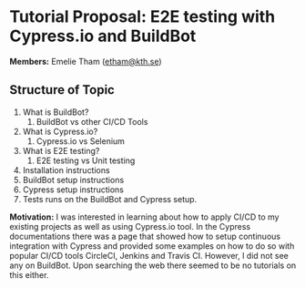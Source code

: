 # Tutorial Proposal: E2E testing with Cypress.io and BuildBot

**Members:** Emelie Tham (etham@kth.se)

## Structure of Topic
1. What is BuildBot?
   1. BuildBot vs other CI/CD Tools
2. What is Cypress.io?
   1. Cypress.io vs Selenium
3. What is E2E testing?
   1. E2E testing vs Unit testing
4. Installation instructions
5. BuildBot setup instructions
6. Cypress setup instructions
7. Tests runs on the BuildBot and Cypress setup.

**Motivation:** I was interested in learning about how to apply CI/CD to my existing projects as well as using Cypress.io tool. In the Cypress documentations there was a page that showed how to setup continuous integration with Cypress and provided some examples on how to do so with popular CI/CD tools CircleCI, Jenkins and Travis CI. However, I did not see any on BuildBot. Upon searching the web there seemed to be no tutorials on this either.

